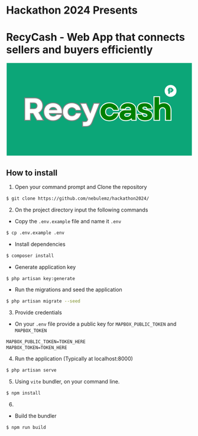 # Hackathon 2024 Presents

# RecyCash - Web App that connects sellers and buyers efficiently

![LOGO](/public/images/logo/logo150x300wbg.svg) 

## How to install
1. Open your command prompt and Clone the repository
```bash
$ git clone https://github.com/nebulemz/hackathon2024/ 
```

2. On the project directory input the following commands

- Copy the `.env.example` file and name it `.env`
```bash
$ cp .env.example .env
```

- Install dependencies
```bash
$ composer install
```

- Generate application key
```bash
$ php artisan key:generate
```

- Run the migrations and seed the application
```bash
$ php artisan migrate --seed
```

3. Provide credentials
- On your `.env` file provide a public key for `MAPBOX_PUBLIC_TOKEN` and `MAPBOX_TOKEN`
```env
MAPBOX_PUBLIC_TOKEN=TOKEN_HERE
MAPBOX_TOKEN=TOKEN_HERE
```

4. Run the application (Typically at localhost:8000)
```bash
$ php artisan serve
```

5. Using `vite` bundler, on your command line. 
```bash
$ npm install
```

6. 
- Build the bundler
```bash
$ npm run build
```
